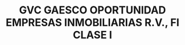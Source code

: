 ---
layout: fund
title: GVC GAESCO OPORTUNIDAD EMPRESAS INMOBILIARIAS R.V., FI CLASE I
isin: ES0143628024
---